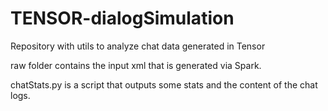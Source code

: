 # TENSOR-dialogSimulation
Repository with utils to analyze chat data generated in Tensor

raw folder contains the input xml that is generated via Spark.

chatStats.py is a script that outputs some stats and the content of the chat logs.